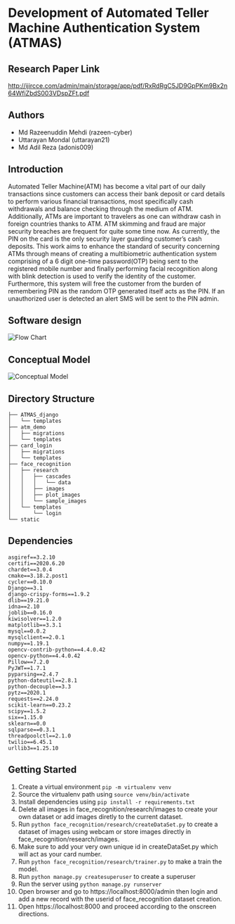 # Development of Automated Teller Machine Authentication System (ATMAS)
## Research Paper Link

http://ijircce.com/admin/main/storage/app/pdf/RxRdRgC5JD9GpPKm9Bx2n64WfiZbdS003VDspZFt.pdf
## Authors
  * Md Razeenuddin Mehdi (razeen-cyber)
  * Uttarayan Mondal (uttarayan21)
  * Md Adil Reza (adonis009)  

## Introduction

  Automated Teller Machine(ATM) has become a vital part of our daily transactions since customers can
access their bank deposit or card details to perform various financial transactions, most specifically cash withdrawals and
balance checking through the medium of ATM. Additionally, ATMs are important to travelers as one can withdraw cash in
foreign countries thanks to ATM. ATM skimming and fraud are major security breaches are frequent for quite some time
now. As currently, the PIN on the card is the only security layer guarding customer’s cash deposits. This work aims to
enhance the standard of security concerning ATMs through means of creating a multibiometric authentication system
comprising of a 6 digit one-time password(OTP) being sent to the registered mobile number and finally performing facial
recognition along with blink detection is used to verify the identity of the customer. Furthermore, this system will free the
customer from the burden of remembering PIN as the random OTP generated itself acts as the PIN. If an unauthorized user
is detected an alert SMS will be sent to the PIN admin.


## Software design
![Flow Chart](https://i.imgur.com/XMbmrxn.png)

## Conceptual Model
![Conceptual Model](https://i.imgur.com/oNpywiR.png)
## Directory Structure

```
├── ATMAS_django
│   └── templates
├── atm_demo
│   ├── migrations
│   └── templates
├── card_login
│   ├── migrations
│   └── templates
├── face_recognition
│   ├── research
│   │   ├── cascades
│   │   │   └── data
│   │   ├── images
│   │   ├── plot_images
│   │   └── sample_images
│   └── templates
│       └── login
└── static
```
## Dependencies
```
asgiref==3.2.10
certifi==2020.6.20
chardet==3.0.4
cmake==3.18.2.post1
cycler==0.10.0
Django==3.1
django-crispy-forms==1.9.2
dlib==19.21.0
idna==2.10
joblib==0.16.0
kiwisolver==1.2.0
matplotlib==3.3.1
mysql==0.0.2
mysqlclient==2.0.1
numpy==1.19.1
opencv-contrib-python==4.4.0.42
opencv-python==4.4.0.42
Pillow==7.2.0
PyJWT==1.7.1
pyparsing==2.4.7
python-dateutil==2.8.1
python-decouple==3.3
pytz==2020.1
requests==2.24.0
scikit-learn==0.23.2
scipy==1.5.2
six==1.15.0
sklearn==0.0
sqlparse==0.3.1
threadpoolctl==2.1.0
twilio==6.45.1
urllib3==1.25.10
```
## Getting Started
1. Create a virtual environment `pip -m virtualenv venv`
2. Source the virtualenv path using `source venv/bin/activate`
3. Install dependencies using `pip install -r requirements.txt`
4. Delete all images in face_recognition/research/images to create your own dataset or add images diretly to the current dataset.
5. Run `python face_recognition/research/createDataSet.py` to create a dataset of images using webcam or store images directly in face_recognition/research/images.
6. Make sure to add your very own unique id in createDataSet.py which will act as your card number.
7. Run `python face_recognition/research/trainer.py` to make a train the model.
8. Run `python manage.py createsuperuser` to create a superuser
9. Run the server using `python manage.py runserver`
10. Open browser and go to https://localhost:8000/admin then login and add a new record with the userid of face_recognition dataset creation.
11. Open https://localhost:8000 and proceed according to the onscreen directions.
